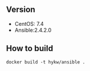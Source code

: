 ## Version
- CentOS: 7.4
- Ansible:2.4.2.0

## How to build

```
docker build -t hykw/ansible .
```
